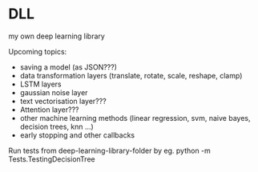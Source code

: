 # DLL

my own deep learning library

Upcoming topics:

- saving a model (as JSON???)
- data transformation layers (translate, rotate, scale, reshape, clamp)
- LSTM layers
- gaussian noise layer
- text vectorisation layer???
- Attention layer???
- other machine learning methods (linear regression, svm, naive bayes, decision trees, knn ...)
- early stopping and other callbacks

Run tests from deep-learning-library-folder by eg. python -m Tests.TestingDecisionTree
